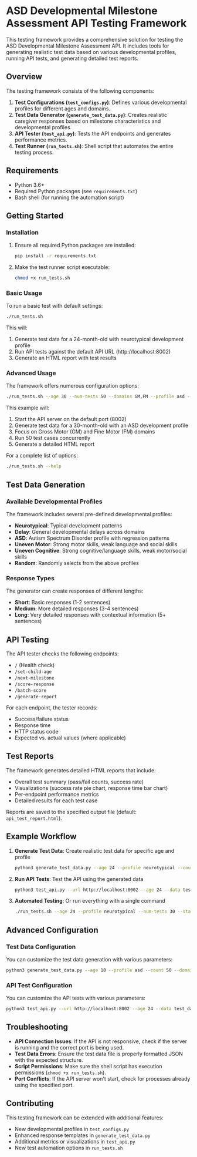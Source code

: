 # ASD Developmental Milestone Assessment API Testing Framework

This testing framework provides a comprehensive solution for testing the ASD Developmental Milestone Assessment API. It includes tools for generating realistic test data based on various developmental profiles, running API tests, and generating detailed test reports.

## Overview

The testing framework consists of the following components:

1. **Test Configurations (`test_configs.py`)**: Defines various developmental profiles for different ages and domains.
2. **Test Data Generator (`generate_test_data.py`)**: Creates realistic caregiver responses based on milestone characteristics and developmental profiles.
3. **API Tester (`test_api.py`)**: Tests the API endpoints and generates performance metrics.
4. **Test Runner (`run_tests.sh`)**: Shell script that automates the entire testing process.

## Requirements

- Python 3.6+
- Required Python packages (see `requirements.txt`)
- Bash shell (for running the automation script)

## Getting Started

### Installation

1. Ensure all required Python packages are installed:
   ```bash
   pip install -r requirements.txt
   ```

2. Make the test runner script executable:
   ```bash
   chmod +x run_tests.sh
   ```

### Basic Usage

To run a basic test with default settings:

```bash
./run_tests.sh
```

This will:
1. Generate test data for a 24-month-old with neurotypical development profile
2. Run API tests against the default API URL (http://localhost:8002)
3. Generate an HTML report with test results

### Advanced Usage

The framework offers numerous configuration options:

```bash
./run_tests.sh --age 30 --num-tests 50 --domains GM,FM --profile asd --start-server --concurrent
```

This example will:
1. Start the API server on the default port (8002)
2. Generate test data for a 30-month-old with an ASD development profile
3. Focus on Gross Motor (GM) and Fine Motor (FM) domains
4. Run 50 test cases concurrently
5. Generate a detailed HTML report

For a complete list of options:

```bash
./run_tests.sh --help
```

## Test Data Generation

### Available Developmental Profiles

The framework includes several pre-defined developmental profiles:

- **Neurotypical**: Typical development patterns
- **Delay**: General developmental delays across domains
- **ASD**: Autism Spectrum Disorder profile with regression patterns
- **Uneven Motor**: Strong motor skills, weak language and social skills
- **Uneven Cognitive**: Strong cognitive/language skills, weak motor/social skills
- **Random**: Randomly selects from the above profiles

### Response Types

The generator can create responses of different lengths:

- **Short**: Basic responses (1-2 sentences)
- **Medium**: More detailed responses (3-4 sentences)
- **Long**: Very detailed responses with contextual information (5+ sentences)

## API Testing

The API tester checks the following endpoints:

- `/` (Health check)
- `/set-child-age`
- `/next-milestone`
- `/score-response`
- `/batch-score`
- `/generate-report`

For each endpoint, the tester records:
- Success/failure status
- Response time
- HTTP status code
- Expected vs. actual values (where applicable)

## Test Reports

The framework generates detailed HTML reports that include:

- Overall test summary (pass/fail counts, success rate)
- Visualizations (success rate pie chart, response time bar chart)
- Per-endpoint performance metrics
- Detailed results for each test case

Reports are saved to the specified output file (default: `api_test_report.html`).

## Example Workflow

1. **Generate Test Data**: Create realistic test data for specific age and profile
   ```bash
   python3 generate_test_data.py --age 24 --profile neurotypical --count 30 --output test_data.json
   ```

2. **Run API Tests**: Test the API using the generated data
   ```bash
   python3 test_api.py --url http://localhost:8002 --age 24 --data test_data.json --tests 30
   ```

3. **Automated Testing**: Or run everything with a single command
   ```bash
   ./run_tests.sh --age 24 --profile neurotypical --num-tests 30 --start-server
   ```

## Advanced Configuration

### Test Data Configuration

You can customize the test data generation with various parameters:

```bash
python3 generate_test_data.py --age 18 --profile asd --count 50 --domains GM,FM,COG --response_length long --output test_data.json
```

### API Test Configuration

You can customize the API tests with various parameters:

```bash
python3 test_api.py --url http://localhost:8002 --age 24 --data test_data.json --tests 30 --domains GM,FM --report detailed_report.html --concurrent --edge-cases --verbose
```

## Troubleshooting

- **API Connection Issues**: If the API is not responsive, check if the server is running and the correct port is being used.
- **Test Data Errors**: Ensure the test data file is properly formatted JSON with the expected structure.
- **Script Permissions**: Make sure the shell script has execution permissions (`chmod +x run_tests.sh`).
- **Port Conflicts**: If the API server won't start, check for processes already using the specified port.

## Contributing

This testing framework can be extended with additional features:

- New developmental profiles in `test_configs.py`
- Enhanced response templates in `generate_test_data.py`
- Additional metrics or visualizations in `test_api.py`
- New test automation options in `run_tests.sh` 